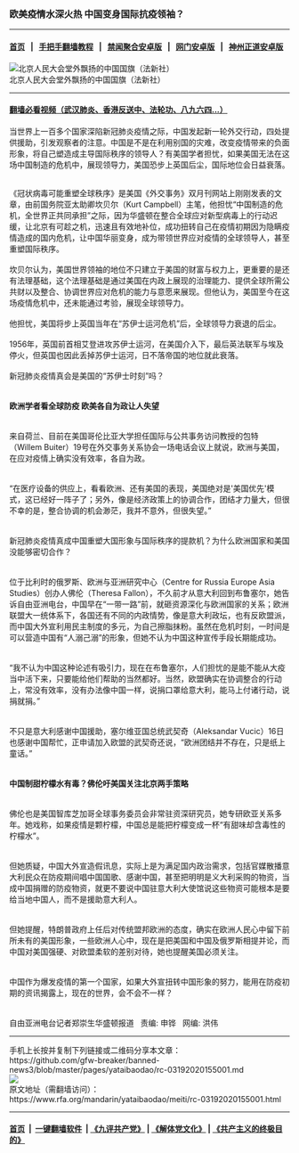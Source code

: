### 欧美疫情水深火热 中国变身国际抗疫领袖？
------------------------

#### [首页](https://github.com/gfw-breaker/banned-news3/blob/master/README.md) &nbsp;&nbsp;|&nbsp;&nbsp; [手把手翻墙教程](https://github.com/gfw-breaker/guides/wiki) &nbsp;&nbsp;|&nbsp;&nbsp; [禁闻聚合安卓版](https://github.com/gfw-breaker/bn-android) &nbsp;&nbsp;|&nbsp;&nbsp; [网门安卓版](https://github.com/oGate2/oGate) &nbsp;&nbsp;|&nbsp;&nbsp; [神州正道安卓版](https://github.com/SzzdOgate/update) 



<div id="headerimg">
 <img alt="北京人民大会堂外飘扬的中国国旗（法新社）" src="https://www.rfa.org/mandarin/yataibaodao/zhengzhi/wy-01012020104026.html/yt0101m.jpg/image" title="北京人民大会堂外飘扬的中国国旗（法新社）"/>
 <div id="headerimgcontents">
  <div id="headerimgcaption">
   <span>
    北京人民大会堂外飘扬的中国国旗（法新社）
   </span>
   <!-- zoomattribute -->
  </div>
  <!-- headerimgcaption -->
 </div>
 <!-- headerimagecontents -->
</div>

<hr/>


#### [翻墙必看视频（武汉肺炎、香港反送中、法轮功、八九六四...）](https://github.com/gfw-breaker/banned-news3/blob/master/pages/link3.md)

<div id="storytext">
 <div>
  <div class="slot_header">
  </div>
 </div>
 <p>
  当世界上一百多个国家深陷新冠肺炎疫情之际，中国发起新一轮外交行动，四处提供援助，引发观察者的注意。中国是不是在利用别国的灾难，改变疫情带来的负面形象，将自己塑造成主导国际秩序的领导人？有美国学者担忧，如果美国无法在这场中国制造的危机中，展现领导力，美国恐步上英国后尘，国际地位会日益衰落。
 </p>
 <div id="_mcePaste">
  <span>
   <br/>
  </span>
 </div>
 <div id="_mcePaste">
  《冠状病毒可能重塑全球秩序》是美国《外交事务》双月刊网站上刚刚发表的文章，由前国务院亚太助卿坎贝尔（Kurt Campbell）主笔，他担忧“中国制造的危机，全世界正共同承担”之际，因为华盛顿在整合全球应对新型病毒上的行动迟缓，让北京有可趁之机，迅速且有效地补位，成功扭转自己在疫情初期因为隐瞒疫情造成的国内危机，让中国华丽变身，成为带领世界应对疫情的全球领导人，甚至重塑国际秩序。
 </div>
 <div id="_mcePaste">
  <span>
   <br/>
  </span>
 </div>
 <div id="_mcePaste">
  坎贝尔认为，美国世界领袖的地位不只建立于美国的财富与权力上，更重要的是还有法理基础，这个法理基础是通过美国在内政上展现的治理能力、提供全球所需公共财以及整合、协调世界应对危机的能力与意愿来展现。但他认为，美国至今在这场疫情危机中，还未能通过考验，展现全球领导力。
 </div>
 <div id="_mcePaste">
  <span>
   <br/>
  </span>
 </div>
 <div id="_mcePaste">
  他担忧，美国将步上英国当年在“苏伊士运河危机”后，全球领导力衰退的后尘。
 </div>
 <div id="_mcePaste">
  <span>
   <br/>
  </span>
 </div>
 <div id="_mcePaste">
  1956年，英国前首相艾登进攻苏伊士运河，在美国介入下，最后英法联军与埃及停火，但英国也因此丢掉苏伊士运河，日不落帝国的地位就此衰落。
 </div>
 <div id="_mcePaste">
  <span>
   <br/>
  </span>
 </div>
 <div id="_mcePaste">
  新冠肺炎疫情真会是美国的“苏伊士时刻”吗？
 </div>
 <div id="_mcePaste">
  <span>
   <br/>
  </span>
 </div>
 <div id="_mcePaste">
  <span>
   <strong>
    <br/>
   </strong>
  </span>
 </div>
 <div id="_mcePaste">
  <span>
   <strong>
    欧洲学者看全球防疫 欧美各自为政让人失望
   </strong>
  </span>
 </div>
 <div id="_mcePaste">
  <span>
   <br/>
  </span>
 </div>
 <div id="_mcePaste">
  <span>
   <br/>
  </span>
 </div>
 <div id="_mcePaste">
  <span>
   来自荷兰、目前在美国哥伦比亚大学担任国际与公共事务访问教授的包特（Willem Buiter）19号在外交事务关系协会一场电话会议上就说，欧洲与美国，在应对疫情上确实没有效率，各自为政。
  </span>
 </div>
 <div id="_mcePaste">
  <span>
   <br/>
  </span>
 </div>
 <div id="_mcePaste">
  <span>
   <br/>
  </span>
 </div>
 <div id="_mcePaste">
  <span>
   “在医疗设备的供应上，看看欧洲、还有美国的表现，美国绝对是'美国优先'模式，这已经好一阵子了；另外，像是经济政策上的协调合作，团结才力量大，但很不幸的是，整合协调的机会渺茫，我并不意外，但很失望。”
  </span>
 </div>
 <div id="_mcePaste">
  <span>
   <br/>
  </span>
 </div>
 <div id="_mcePaste">
  <span>
   <br/>
  </span>
 </div>
 <div id="_mcePaste">
  <span>
   新冠肺炎疫情真成中国重塑大国形象与国际秩序的提款机？为什么欧洲国家和美国没能够密切合作？
  </span>
 </div>
 <div id="_mcePaste">
  <span>
   <br/>
  </span>
 </div>
 <div id="_mcePaste">
  <span>
   <br/>
  </span>
 </div>
 <div id="_mcePaste">
  <span>
   位于比利时的俄罗斯、欧洲与亚洲研究中心（Centre for Russia Europe Asia Studies）创办人佛伦（Theresa Fallon），不久前才从意大利回到布鲁塞尔，她告诉自由亚洲电台，中国早在“一带一路”前，就砸资源深化与欧洲国家的关系；欧洲联盟大一统体系下，各国还有不同的内政情势，像是意大利政坛，也有反欧盟派，而中国大外宣利用民主制度的多元，为自己擦脂抹粉。虽然在危机时刻，一时间是可以营造中国有“人溺己溺”的形象，但她不认为中国这种宣传手段长期能成功。
  </span>
 </div>
 <div id="_mcePaste">
  <span>
   <br/>
  </span>
 </div>
 <div id="_mcePaste">
  <span>
   <br/>
  </span>
 </div>
 <div id="_mcePaste">
  <span>
   “我不认为中国这种论述有吸引力，现在在布鲁塞尔，人们担忧的是能不能从大疫当中活下来，只要能给他们帮助的当然都好。当然，欧盟确实在协调整合的行动上，常没有效率，没有办法像中国一样，说捐口罩给意大利，能马上付诸行动，说捐就捐。”
  </span>
 </div>
 <div id="_mcePaste">
  <span>
   <br/>
  </span>
 </div>
 <div id="_mcePaste">
  <span>
   <br/>
  </span>
 </div>
 <div id="_mcePaste">
  <span>
   不只是意大利感谢中国援助，塞尔维亚国总统武契奇（Aleksandar Vucic）16日也感谢中国帮忙，正申请加入欧盟的武契奇还说，“欧洲团结并不存在，只是纸上童话。”
  </span>
 </div>
 <div id="_mcePaste">
  <span>
   <br/>
  </span>
 </div>
 <div id="_mcePaste">
  <span>
   <strong>
    <br/>
   </strong>
  </span>
 </div>
 <div id="_mcePaste">
  <span>
   <strong>
    中国制甜柠檬水有毒？佛伦吁美国关注北京两手策略
   </strong>
  </span>
 </div>
 <div id="_mcePaste">
  <span>
   <br/>
  </span>
 </div>
 <div id="_mcePaste">
  <span>
   <br/>
  </span>
 </div>
 <div id="_mcePaste">
  <span>
   佛伦也是美国智库芝加哥全球事务委员会非常驻资深研究员，她专研欧亚关系多年。她戏称，如果疫情是颗柠檬，中国总是能把柠檬变成一杯“有甜味却含毒性的柠檬水”。
  </span>
 </div>
 <div id="_mcePaste">
  <span>
   <br/>
  </span>
 </div>
 <div id="_mcePaste">
  <span>
   <br/>
  </span>
 </div>
 <div id="_mcePaste">
  <span>
   但她质疑，中国大外宣造假讯息，实际上是为满足国内政治需求，包括官媒散播意大利民众在防疫期间唱中国国歌、感谢中国，甚至把明明是义大利采购的物资，当成中国捐赠的防疫物资，就更不要说中国驻意大利大使馆说这些物资可能根本是要给当地中国人，而不是援助意大利人。
  </span>
 </div>
 <div id="_mcePaste">
  <span>
   <br/>
  </span>
 </div>
 <div id="_mcePaste">
  <span>
   <br/>
  </span>
 </div>
 <div id="_mcePaste">
  <span>
   但她提醒，特朗普政府上任后对传统盟邦欧洲的态度，确实在欧洲人民心中留下前所未有的美国形象，一些欧洲人心中，现在是把美国和中国及俄罗斯相提并论，而中国对美国强硬、对欧盟柔软的差别对待，她也提醒美国必须关注。
  </span>
 </div>
 <div id="_mcePaste">
  <span>
   <br/>
  </span>
 </div>
 <div id="_mcePaste">
  <span>
   <br/>
  </span>
 </div>
 <div id="_mcePaste">
  <span>
   中国作为爆发疫情的第一个国家，如果大外宣扭转中国形象的努力，能用在防疫初期的资讯揭露上，现在的世界，会不会不一样？
  </span>
 </div>
 <div id="_mcePaste">
  <span>
   <br/>
  </span>
 </div>
 <div id="_mcePaste">
  <span>
   <br/>
  </span>
 </div>
 <div id="_mcePaste">
  <span>
   自由亚洲电台记者郑崇生华盛顿报道   责编: 申铧   网编: 洪伟
  </span>
 </div>
</div>

<hr/>
手机上长按并复制下列链接或二维码分享本文章：<br/>
https://github.com/gfw-breaker/banned-news3/blob/master/pages/yataibaodao/rc-03192020155001.md <br/>
<a href='https://github.com/gfw-breaker/banned-news3/blob/master/pages/yataibaodao/rc-03192020155001.md'><img src='https://github.com/gfw-breaker/banned-news3/blob/master/pages/yataibaodao/rc-03192020155001.md.png'/></a> <br/>
原文地址（需翻墙访问）：https://www.rfa.org/mandarin/yataibaodao/meiti/rc-03192020155001.html


------------------------
#### [首页](https://github.com/gfw-breaker/banned-news3/blob/master/README.md) &nbsp;|&nbsp; [一键翻墙软件](https://github.com/gfw-breaker/nogfw/blob/master/README.md) &nbsp;| [《九评共产党》](https://github.com/gfw-breaker/9ping.md/blob/master/README.md#九评之一评共产党是什么) | [《解体党文化》](https://github.com/gfw-breaker/jtdwh.md/blob/master/README.md) | [《共产主义的终极目的》](https://github.com/gfw-breaker/gczydzjmd.md/blob/master/README.md)


<img src='http://gfw-breaker.win/banned-news3/pages/yataibaodao/rc-03192020155001.md' width='0px' height='0px'/>